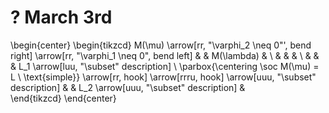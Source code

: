 # ? March 3rd

\begin{center}
\begin{tikzcd}
M(\mu) \arrow[rr, "\varphi_2 \neq 0"', bend right] \arrow[rr, "\varphi_1 \neq 0", bend left]                                &  & M(\lambda)                             &                                        \\
&  &                                        &                                        \\
&  &                                        & L_1 \arrow[luu, "\subset" description] \\
\parbox{\centering \soc M(\mu) = L \\ \text{simple}} \arrow[rr, hook] \arrow[rrru, hook] \arrow[uuu, "\subset" description] &  & L_2 \arrow[uuu, "\subset" description] &                                       
\end{tikzcd}
\end{center}
